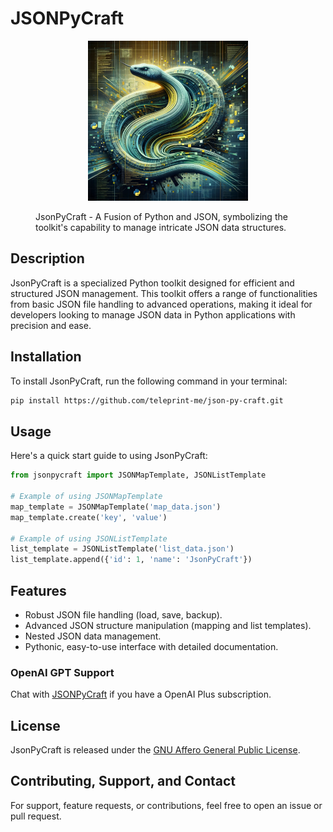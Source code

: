 # JSONPyCraft

<figure>
    <p align="center">
        <img src="assets/logo.png"
            alt="JsonPyCraft Artwork Image"
            width="256" height="256">
        <figcaption>JsonPyCraft - A Fusion of Python and JSON, symbolizing the toolkit's capability to manage intricate JSON data structures.</figcaption>
    </p>
</figure>

## Description
JsonPyCraft is a specialized Python toolkit designed for efficient and structured JSON management. This toolkit offers a range of functionalities from basic JSON file handling to advanced operations, making it ideal for developers looking to manage JSON data in Python applications with precision and ease.

## Installation

To install JsonPyCraft, run the following command in your terminal:

```bash
pip install https://github.com/teleprint-me/json-py-craft.git
```

## Usage

Here's a quick start guide to using JsonPyCraft:

```python
from jsonpycraft import JSONMapTemplate, JSONListTemplate

# Example of using JSONMapTemplate
map_template = JSONMapTemplate('map_data.json')
map_template.create('key', 'value')

# Example of using JSONListTemplate
list_template = JSONListTemplate('list_data.json')
list_template.append({'id': 1, 'name': 'JsonPyCraft'})
```

## Features

- Robust JSON file handling (load, save, backup).
- Advanced JSON structure manipulation (mapping and list templates).
- Nested JSON data management.
- Pythonic, easy-to-use interface with detailed documentation.

### OpenAI GPT Support

Chat with [JSONPyCraft](https://chat.openai.com/g/g-ECxYHAufF-jsonpycraft) if you have a OpenAI Plus subscription.

## License

JsonPyCraft is released under the [GNU Affero General Public License](LICENSE).

## Contributing, Support, and Contact

For support, feature requests, or contributions, feel free to open an issue or pull request.
